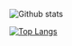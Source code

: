 ![Github stats](https://github-readme-stats.vercel.app/api?username=sabiawal&theme=highcontrast&show_icons=true&count_private=true)

[![Top Langs](https://github-readme-stats.vercel.app/api/top-langs/?username=sabiawal)](https://github.com/anuraghazra/github-readme-stats)
